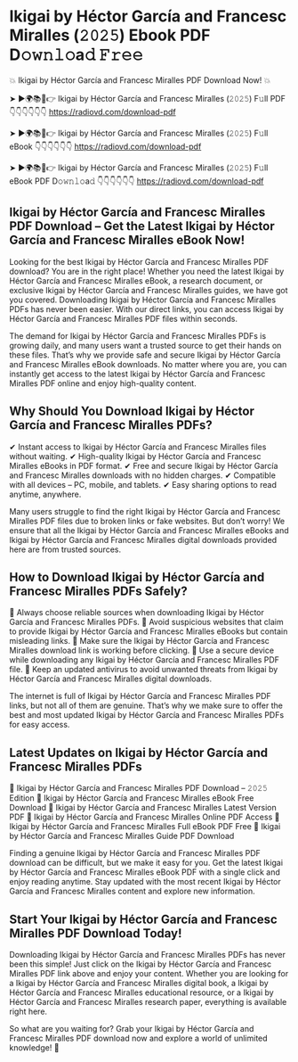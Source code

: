 # Ikigai by Héctor García and Francesc Miralles (𝟸𝟶𝟸𝟻) Ebook PDF D𝚘𝚠𝚗𝚕𝚘a𝚍 𝙵𝚛𝚎𝚎

💥 Ikigai by Héctor García and Francesc Miralles PDF Download Now! 💥

➤ ►🌍📚📱👉 Ikigai by Héctor García and Francesc Miralles (𝟸𝟶𝟸𝟻) F𝚞ll PDF 👇👇👇👇👇👇
https://radiovd.com/download-pdf

➤ ►🌍📚📱👉 Ikigai by Héctor García and Francesc Miralles (𝟸𝟶𝟸𝟻) F𝚞ll eBook 👇👇👇👇👇👇
https://radiovd.com/download-pdf

➤ ►🌍📚📱👉 Ikigai by Héctor García and Francesc Miralles (𝟸𝟶𝟸𝟻) F𝚞ll eBook PDF D𝚘𝚠𝚗𝚕𝚘a𝚍 👇👇👇👇👇👇
https://radiovd.com/download-pdf

## Ikigai by Héctor García and Francesc Miralles PDF Download – Get the Latest Ikigai by Héctor García and Francesc Miralles eBook Now!

Looking for the best Ikigai by Héctor García and Francesc Miralles PDF download? You are in the right place! Whether you need the latest Ikigai by Héctor García and Francesc Miralles eBook, a research document, or exclusive Ikigai by Héctor García and Francesc Miralles guides, we have got you covered. Downloading Ikigai by Héctor García and Francesc Miralles PDFs has never been easier. With our direct links, you can access Ikigai by Héctor García and Francesc Miralles PDF files within seconds.

The demand for Ikigai by Héctor García and Francesc Miralles PDFs is growing daily, and many users want a trusted source to get their hands on these files. That’s why we provide safe and secure Ikigai by Héctor García and Francesc Miralles eBook downloads. No matter where you are, you can instantly get access to the latest Ikigai by Héctor García and Francesc Miralles PDF online and enjoy high-quality content.

## Why Should You Download Ikigai by Héctor García and Francesc Miralles PDFs?

✔ Instant access to Ikigai by Héctor García and Francesc Miralles files without waiting.
✔ High-quality Ikigai by Héctor García and Francesc Miralles eBooks in PDF format.
✔ Free and secure Ikigai by Héctor García and Francesc Miralles downloads with no hidden charges.
✔ Compatible with all devices – PC, mobile, and tablets.
✔ Easy sharing options to read anytime, anywhere.

Many users struggle to find the right Ikigai by Héctor García and Francesc Miralles PDF files due to broken links or fake websites. But don’t worry! We ensure that all the Ikigai by Héctor García and Francesc Miralles eBooks and Ikigai by Héctor García and Francesc Miralles digital downloads provided here are from trusted sources.

## How to Download Ikigai by Héctor García and Francesc Miralles PDFs Safely?

📌 Always choose reliable sources when downloading Ikigai by Héctor García and Francesc Miralles PDFs.
📌 Avoid suspicious websites that claim to provide Ikigai by Héctor García and Francesc Miralles eBooks but contain misleading links.
📌 Make sure the Ikigai by Héctor García and Francesc Miralles download link is working before clicking.
📌 Use a secure device while downloading any Ikigai by Héctor García and Francesc Miralles PDF file.
📌 Keep an updated antivirus to avoid unwanted threats from Ikigai by Héctor García and Francesc Miralles digital downloads.

The internet is full of Ikigai by Héctor García and Francesc Miralles PDF links, but not all of them are genuine. That’s why we make sure to offer the best and most updated Ikigai by Héctor García and Francesc Miralles PDFs for easy access.

## Latest Updates on Ikigai by Héctor García and Francesc Miralles PDFs

🔹 Ikigai by Héctor García and Francesc Miralles PDF Download – 𝟸𝟶𝟸𝟻 Edition
🔹 Ikigai by Héctor García and Francesc Miralles eBook Free Download
🔹 Ikigai by Héctor García and Francesc Miralles Latest Version PDF
🔹 Ikigai by Héctor García and Francesc Miralles Online PDF Access
🔹 Ikigai by Héctor García and Francesc Miralles Full eBook PDF Free
🔹 Ikigai by Héctor García and Francesc Miralles Guide PDF Download

Finding a genuine Ikigai by Héctor García and Francesc Miralles PDF download can be difficult, but we make it easy for you. Get the latest Ikigai by Héctor García and Francesc Miralles eBook PDF with a single click and enjoy reading anytime. Stay updated with the most recent Ikigai by Héctor García and Francesc Miralles content and explore new information.

## Start Your Ikigai by Héctor García and Francesc Miralles PDF Download Today!

Downloading Ikigai by Héctor García and Francesc Miralles PDFs has never been this simple! Just click on the Ikigai by Héctor García and Francesc Miralles PDF link above and enjoy your content. Whether you are looking for a Ikigai by Héctor García and Francesc Miralles digital book, a Ikigai by Héctor García and Francesc Miralles educational resource, or a Ikigai by Héctor García and Francesc Miralles research paper, everything is available right here.

So what are you waiting for? Grab your Ikigai by Héctor García and Francesc Miralles PDF download now and explore a world of unlimited knowledge! 🚀